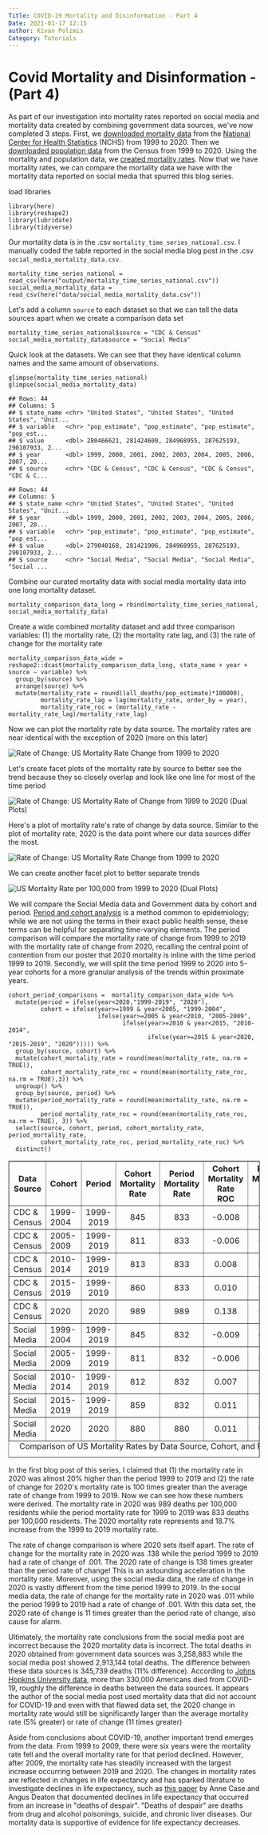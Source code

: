 ```yaml
---
Title: COVID-19 Mortality and Disinformation - Part 4
Date: 2021-01-17 12:15
author: Kivan Polimis
Category: Tutorials
---
```


# Covid Mortality and Disinformation - (Part 4)

As part of our investigation into mortality rates reported on social media and mortality data created by combining government data sources, we've now completed 3 steps. First, we [downloaded mortality data](http://kivanpolimis.com/covid-19-mortality-and-disinformation-part-1.html) from the [National Center for Health Statistics](https://www.cdc.gov/nchs/about/50th_anniversary.htm) (NCHS) from 1999 to 2020. Then we [downloaded population data](http://kivanpolimis.com/covid-19-mortality-and-disinformation-part-2.html) from the Census from 1999 to 2020. Using the mortality and population data, we [created mortality rates](http://kivanpolimis.com/covid-19-mortality-and-disinformation-part-3.html). Now that we have mortality rates, we can compare the mortality data we have with the mortality data reported on social media that spurred this blog series.

load libraries
``` {.r}
library(here)
library(reshape2)
library(lubridate)
library(tidyverse)
```

Our mortality data is in the .csv `mortality_time_series_national.csv`. I manually coded the table reported in the social media blog post in the .csv `social_media_mortality_data.csv`.
``` {.r}
mortality_time_series_national = read_csv(here("output/mortality_time_series_national.csv"))
social_media_mortality_data = read_csv(here("data/social_media_mortality_data.csv"))
```

Let's add a column `source` to each dataset so that we can tell the data sources apart when we create a comparison data set
``` {.r}
mortality_time_series_national$source = "CDC & Census"
social_media_mortality_data$source = "Social Media"
```

Quick look at the datasets. We can see that they have identical column names and the same amount of observations.
``` {.r}
glimpse(mortality_time_series_national)
glimpse(social_media_mortality_data)
```

```
## Rows: 44
## Columns: 5
## $ state_name <chr> "United States", "United States", "United States", "Unit...
## $ variable   <chr> "pop_estimate", "pop_estimate", "pop_estimate", "pop_est...
## $ value      <dbl> 280466621, 281424600, 284968955, 287625193, 290107933, 2...
## $ year       <dbl> 1999, 2000, 2001, 2002, 2003, 2004, 2005, 2006, 2007, 20...
## $ source     <chr> "CDC & Census", "CDC & Census", "CDC & Census", "CDC & C...
```

```
## Rows: 44
## Columns: 5
## $ state_name <chr> "United States", "United States", "United States", "Unit...
## $ year       <dbl> 1999, 2000, 2001, 2002, 2003, 2004, 2005, 2006, 2007, 20...
## $ variable   <chr> "pop_estimate", "pop_estimate", "pop_estimate", "pop_est...
## $ value      <dbl> 279040168, 281421906, 284968955, 287625193, 290107933, 2...
## $ source     <chr> "Social Media", "Social Media", "Social Media", "Social ...
```

Combine our curated mortality data with social media mortality data into one long mortality dataset.
``` {.r}
mortality_comparison_data_long = rbind(mortality_time_series_national, social_media_mortality_data)
```

Create a wide combined mortality dataset and add three comparison variables: (1) the mortality rate, (2) the mortality rate lag, and (3) the rate of change for the mortality rate
``` {.r}
mortality_comparison_data_wide = reshape2::dcast(mortality_comparison_data_long, state_name + year + source ~ variable) %>%
  group_by(source) %>%
  arrange(source) %>%
  mutate(mortality_rate = round((all_deaths/pop_estimate)*100000),
         mortality_rate_lag = lag(mortality_rate, order_by = year),
         mortality_rate_roc = (mortality_rate - mortality_rate_lag)/mortality_rate_lag)
```

Now we can plot the mortality rate by data source. The mortality rates are near identical with the exception of 2020 (more on this later)

<div>
<img src="images/us_mortality_rate_plot.png" alt="Rate of Change: US Mortality Rate Change from 1999 to 2020">
</div>

Let's create facet plots of the mortality rate by source to better see the trend because they so closely overlap and look like one line for most of the time period

<div>
<img src="images/us_mortality_rate_roc_facet_plot.png" alt="Rate of Change: US Mortality Rate of Change from 1999 to 2020 (Dual Plots)">
</div>

Here's a plot of mortality rate's rate of change by data source. Similar to the plot of mortality rate, 2020 is the data point where our data sources differ the most.

<div>
<img src="images/us_mortality_rate_roc_plot.png" alt="Rate of Change: US Mortality Rate Change from 1999 to 2020">
</div>

We can create another facet plot to better separate trends

<div>
<img src="images/us_mortality_rate_facet_plot.png" alt="US Mortality Rate per 100,000 from 1999 to 2020 (Dual Plots)">
</div>

We will compare the Social Media data and Government data by cohort and period. [Period and cohort analysis](https://www.publichealth.columbia.edu/research/population-health-methods/age-period-cohort-analysis) is a method common to epidemiology; while we are not using the terms in their exact public health sense, these terms can be helpful for separating time-varying elements. The period comparison will compare the mortality rate of change from 1999 to 2019 with the mortality rate of change from 2020, recalling the central point of contention from our poster that 2020 mortality is inline with the time period 1999 to 2019. Secondly, we will split the time period 1999 to 2020 into 5-year cohorts for a more granular analysis of the trends within proximate years.

```{.r}
cohort_period_comparisons =  mortality_comparison_data_wide %>%
  mutate(period = ifelse(year<2020,"1999-2019", "2020"),
         cohort = ifelse(year>=1999 & year<2005, "1999-2004",
                         ifelse(year>=2005 & year<2010, "2005-2009",
                                ifelse(year>=2010 & year<2015, "2010-2014",
                                       ifelse(year>=2015 & year<2020, "2015-2019", "2020"))))) %>%
  group_by(source, cohort) %>%
  mutate(cohort_mortality_rate = round(mean(mortality_rate, na.rm = TRUE)),
         cohort_mortality_rate_roc = round(mean(mortality_rate_roc, na.rm = TRUE),3)) %>%
  ungroup() %>%
  group_by(source, period) %>%
  mutate(period_mortality_rate = round(mean(mortality_rate, na.rm = TRUE)),
         period_mortality_rate_roc = round(mean(mortality_rate_roc, na.rm = TRUE), 3)) %>%
  select(source, cohort, period, cohort_mortality_rate, period_mortality_rate,
         cohort_mortality_rate_roc, period_mortality_rate_roc) %>%
  distinct()
```
<!-- html table generated in R 3.6.3 by xtable 1.8-4 package -->
<!-- Sat Jan 16 19:31:29 2021 -->
<table border=1>
<caption align="bottom"> Comparison of US Mortality Rates by Data Source, Cohort, and Period </caption>
<tr> <th> Data Source </th> <th> Cohort </th> <th> Period </th> <th> Cohort Mortality Rate </th> <th> Period Mortality Rate </th> <th> Cohort Mortality Rate ROC </th> <th> Period Mortality Rate ROC </th>  </tr>
  <tr> <td> CDC &amp; Census </td> <td> 1999-2004 </td> <td align="center"> 1999-2019 </td> <td align="center"> 845 </td> <td align="center"> 833 </td> <td align="center"> -0.008 </td> <td align="center"> 0.001 </td> </tr>
  <tr> <td> CDC &amp; Census </td> <td> 2005-2009 </td> <td align="center"> 1999-2019 </td> <td align="center"> 811 </td> <td align="center"> 833 </td> <td align="center"> -0.006 </td> <td align="center"> 0.001 </td> </tr>
  <tr> <td> CDC &amp; Census </td> <td> 2010-2014 </td> <td align="center"> 1999-2019 </td> <td align="center"> 813 </td> <td align="center"> 833 </td> <td align="center"> 0.008 </td> <td align="center"> 0.001 </td> </tr>
  <tr> <td> CDC &amp; Census </td> <td> 2015-2019 </td> <td align="center"> 1999-2019 </td> <td align="center"> 860 </td> <td align="center"> 833 </td> <td align="center"> 0.010 </td> <td align="center"> 0.001 </td> </tr>
  <tr> <td> CDC &amp; Census </td> <td> 2020 </td> <td align="center"> 2020 </td> <td align="center"> 989 </td> <td align="center"> 989 </td> <td align="center"> 0.138 </td> <td align="center"> 0.138 </td> </tr>
  <tr> <td> Social Media </td> <td> 1999-2004 </td> <td align="center"> 1999-2019 </td> <td align="center"> 845 </td> <td align="center"> 832 </td> <td align="center"> -0.009 </td> <td align="center"> 0.001 </td> </tr>
  <tr> <td> Social Media </td> <td> 2005-2009 </td> <td align="center"> 1999-2019 </td> <td align="center"> 811 </td> <td align="center"> 832 </td> <td align="center"> -0.006 </td> <td align="center"> 0.001 </td> </tr>
  <tr> <td> Social Media </td> <td> 2010-2014 </td> <td align="center"> 1999-2019 </td> <td align="center"> 812 </td> <td align="center"> 832 </td> <td align="center"> 0.007 </td> <td align="center"> 0.001 </td> </tr>
  <tr> <td> Social Media </td> <td> 2015-2019 </td> <td align="center"> 1999-2019 </td> <td align="center"> 859 </td> <td align="center"> 832 </td> <td align="center"> 0.011 </td> <td align="center"> 0.001 </td> </tr>
  <tr> <td> Social Media </td> <td> 2020 </td> <td align="center"> 2020 </td> <td align="center"> 880 </td> <td align="center"> 880 </td> <td align="center"> 0.011 </td> <td align="center"> 0.011 </td> </tr>
</table>

In the first blog post of this series, I claimed that (1) the mortality rate in 2020 was almost 20% higher than the period 1999 to 2019 and (2) the rate of change for 2020's mortality rate is 100 times greater than the average rate of change from 1999 to 2019. Now we can see how these numbers were derived. The mortality rate in 2020 was 989 deaths per 100,000 residents while the period mortality rate for 1999 to 2019 was 833 deaths per 100,000 residents. The 2020 mortality rate represents and 18.7% increase from the 1999 to 2019 mortality rate.

The rate of change comparison is where 2020 sets itself apart. The rate of change for the mortality rate in 2020 was .138 while the period 1999 to 2019 had a rate of change of .001. The 2020 rate of change is 138 times greater than the period rate of change! This is an astounding acceleration in the mortality rate. Moreover, using the social media data, the rate of change in 2020 is vastly different from the time period 1999 to 2019. In the social media data, the rate of change for the mortality rate in 2020 was .011 while the period 1999 to 2019 had a rate of change of .001. With this data set, the 2020 rate of change is 11 times greater than the period rate of change, also cause for alarm.

Ultimately, the mortality rate conclusions from the social media post are incorrect because the 2020 mortality data is incorrect. The total deaths in 2020 obtained from government data sources was 3,258,883 while the social media post showed 2,913,144 total deaths. The difference between these data sources is 345,739 deaths (11% difference). According to [Johns Hopkins University data](https://www.cnn.com/2020/12/26/us/1-in-1000-died-coronavirus-timeline/index.html), more than 330,000 Americans died from COVID-19, roughly the difference in deaths between the data sources. It appears the author of the social media post used mortality data that did not account for COVID-19 and even with that flawed data set, the 2020 change in mortality rate would still be significantly larger than the average mortality rate (5% greater) or rate of change (11 times greater)

Aside from conclusions about COVID-19, another important trend emerges from the data. From 1999 to 2009, there were six years were the mortality rate fell and the overall mortality rate for that period declined. However, after 2009, the mortality rate has steadily increased with the largest increase occurring between 2019 and 2020. The changes in mortality rates are reflected in changes in life expectancy and has sparked literature to investigate declines in life expectancy, such as [this paper](https://www.pnas.org/content/112/49/15078) by Anne Case and Angus Deaton that documented declines in life expectancy that occurred from an increase in "deaths of despair". "Deaths of despair" are deaths from drug and alcohol poisonings, suicide, and chronic liver diseases. Our mortality data is supportive of evidence for life expectancy decreases.
